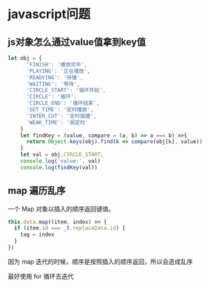 # javascript问题 
## js对象怎么通过value值拿到key值
```js
let obj = {
      'FINISH': '播放完毕',
      'PLAYING': '正在播放',
      'READYING': '待播',
      'WAITING': '等待',
      'CIRCLE_START': '循环开始',
      'CIRCLE': '循环',
      'CIRCLE_END': '循环结束',
      'SET_TIME': '定时播放',
      'INTER_CUT': '定时插播',
      'WEAK_TIME': '弱定时'
    }
    let findKey = (value, compare = (a, b) => a === b) =>{
      return Object.keys(obj).find(k => compare(obj[k], value))
    }
    let val = obj.CIRCLE_START;
    console.log('value:', val)
    console.log(findKey(val))
```

## map 遍历乱序
一个 Map 对象以插入的顺序返回键值。
```js
this.data.map((item, index) => {
  if (item.id === _t.replaceData.id) {
    tag = index
  }
})
```

因为 map 迭代的时候，顺序是按照插入的顺序返回，所以会造成乱序

最好使用 for 循环去迭代
